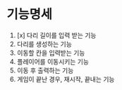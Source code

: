 # 기능명세

1. [x] 다리 길이를 입력 받는 기능
2. 다리를 생성하는 기능
3. 이동할 칸을 입력받는 기능
4. 플레이어를 이동시키는 기능
5. 이동 후 출력하는 기능
6. 게임이 끝난 경우, 재시작, 끝내는 기능
